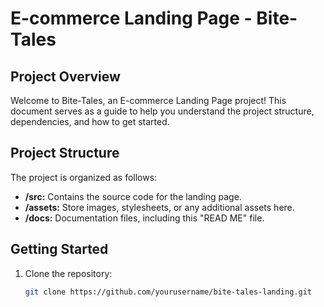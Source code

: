 # E-commerce Landing Page - Bite-Tales

## Project Overview
Welcome to Bite-Tales, an E-commerce Landing Page project! This document serves as a guide to help you understand the project structure, dependencies, and how to get started.

## Project Structure
The project is organized as follows:
- **/src:** Contains the source code for the landing page.
- **/assets:** Store images, stylesheets, or any additional assets here.
- **/docs:** Documentation files, including this "READ ME" file.

## Getting Started
1. Clone the repository:
   ```bash
   git clone https://github.com/yourusername/bite-tales-landing.git


